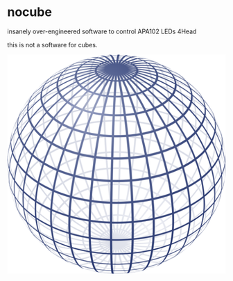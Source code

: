 # nocube

insanely over-engineered software to control APA102 LEDs 4Head

this is not a software for cubes.

![not a cube](https://raw.githubusercontent.com/coral/nocube/master/documentation/img/sphere.png)
